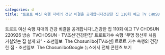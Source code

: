 ```yaml
---
categories: d
title: "트로트 여신 숙행 자매의 건강 비결을 공개합니다건강한 집 110회 예고 TV CHOSUN 220926 방송  TVCHOSUN  TV조선"
---
```

트로트 여신 숙행 자매의 건강 비결을 공개합니다!_건강한 집 110회 예고 TV CHOSUN 220926 방송&nbsp;&nbsp;TVCHOSUN - TV조선‘건강한집’ 트로트가수 숙행 “무명 청산후 처음 거실있는 집 살게 돼” - 조선일보&nbsp;&nbsp;The Chosunilbo[TV조선] 트로트 가수 숙행의 건강한 집 - 조선일보&nbsp;&nbsp;The ChosunilboGoogle 뉴스에서 전체 콘텐츠 보기